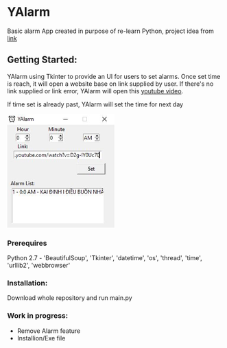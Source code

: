 # YAlarm
Basic alarm App created in purpose of re-learn Python, project idea from [link](https://www.reddit.com/r/beginnerprojects/comments/4n9hne/project_idea_alarm_clock/)
## Getting Started:
YAlarm using Tkinter to provide an UI for users to set alarms. Once set time is reach, it will open a website base on link supplied by user.
If there's no link supplied or link error, YAlarm will open this [youtube video](https://youtu.be/WVP3fUzQHcg).

If time set is already past, YAlarm will set the time for next day

![alt text](https://github.com/tduong10101/YAlarm/blob/master/Resources/YAlarm.JPG)

### Prerequires
Python 2.7 - 'BeautifulSoup', 'Tkinter', 'datetime', 'os', 'thread', 'time', 'urllib2', 'webbrowser'

### Installation:
Download whole repository and run main.py

### Work in progress:
- Remove Alarm feature
- Installion/Exe file
